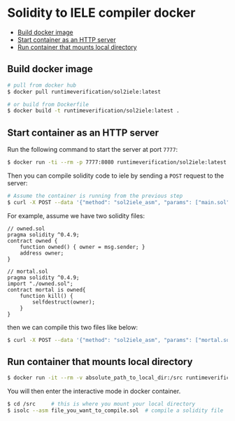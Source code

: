 # Solidity to IELE compiler docker 


<!-- @import "[TOC]" {cmd="toc" depthFrom=2 depthTo=6 orderedList=false} -->

<!-- code_chunk_output -->

* [Build docker image](#build-docker-image)
* [Start container as an HTTP server](#start-container-as-an-http-server)
* [Run container that mounts local directory](#run-container-that-mounts-local-directory)

<!-- /code_chunk_output -->


## Build docker image 

```bash
# pull from docker hub
$ docker pull runtimeverification/sol2iele:latest

# or build from Dockerfile
$ docker build -t runtimeverification/sol2iele:latest .
```

## Start container as an HTTP server

Run the following command to start the server at port `7777`:

```bash
$ docker run -ti --rm -p 7777:8080 runtimeverification/sol2iele:latest
```

Then you can compile solidity code to iele by sending a `POST` request to the server:

```bash
# Assume the container is running from the previous step
$ curl -X POST --data '{"method": "sol2iele_asm", "params": ["main.sol", {"main.sol":"code1...","./dir/dependency.sol":"code2..."}]}' localhost:7777
```


For example, assume we have two solidity files: 

```solidity
// owned.sol
pragma solidity ^0.4.9;
contract owned {
    function owned() { owner = msg.sender; }
    address owner;
}

// mortal.sol
pragma solidity ^0.4.9;
import "./owned.sol";
contract mortal is owned{
    function kill() {
        selfdestruct(owner);
    }
}
```

then we can compile this two files like below:

```bash
$ curl -X POST --data '{"method": "sol2iele_asm", "params": ["mortal.sol", {"owned.sol":"pragma solidity ^0.4.9;\ncontract owned {\n    function owned() { owner = msg.sender; }\n    address owner;\n}","mortal.sol":"pragma solidity ^0.4.9;\nimport \"./owned.sol\";\ncontract mortal is owned{\n    function kill() {\n        selfdestruct(owner);\n    }\n}"}]}' localhost:7777
```

## Run container that mounts local directory  

```bash
$ docker run -it --rm -v absolute_path_to_local_dir:/src runtimeverification/sol2iele bash
```

You will then enter the interactive mode in docker container.

```bash
$ cd /src     # this is where you mount your local directory
$ isolc --asm file_you_want_to_compile.sol  # compile a solidity file
```